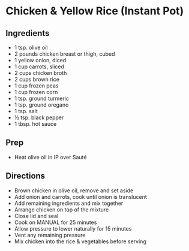 # Chicken & Yellow Rice (Instant Pot)

## Ingredients

- 1 tsp. olive oil
- 2 pounds chicken breast or thigh, cubed
- 1 yellow onion, diced
- 1 cup carrots, sliced
- 2 cups chicken broth
- 2 cups brown rice
- 1 cup frozen peas
- 1 cup frozen corn
- 1 tsp. ground turmeric
- 1 tsp. ground oregano
- 1 tsp. salt
- ½ tsp. black pepper
- 1 tbsp. hot sauce

## Prep

- Heat olive oil in IP over Sauté

## Directions

- Brown chicken in olive oil, remove and set aside
- Add onion and carrots, cook until onion is translucent
- Add remaining ingredients and mix together
- Arrange chicken on top of the mixture
- Close lid and seal
- Cook on MANUAL for 25 minutes
- Allow pressure to lower naturally for 15 minutes
- Vent any remaining pressure
- Mix chicken into the rice & vegetables before serving
